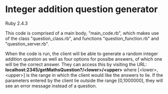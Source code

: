 # Integer addition question generator

Ruby 2.4.3

This code is comprised of a main body, "main_code.rb", which makes use of the class "question_class.rb", and functions "question_function.rb" and "question_server.rb". 

When the code is run, the client will be able to generate a random integer addition question as well as four options for possibe answers, of which one will be the correct answer. They can access this by visiting the URL:
 **localhost:2345/getMathsQuestion?/\<lower\>/\<upper\>**
where [\<lower\>,\<upper\>] is the range in which the client would like the answers to lie.
If the parameters entered by the client lie outside the range [0,1000000], they will see an error message instead of a question.
